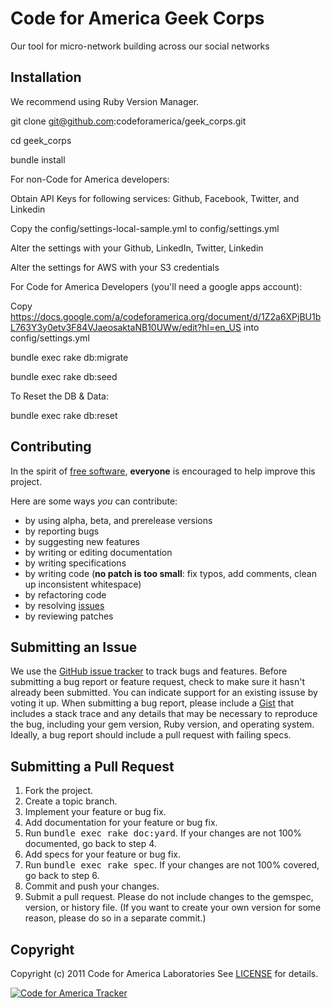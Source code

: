 Code for America Geek Corps
=======

Our tool for micro-network building across our social networks

Installation
------------

We recommend using Ruby Version Manager.

git clone git@github.com:codeforamerica/geek_corps.git

cd geek_corps

bundle install

For non-Code for America developers:

  Obtain API Keys for following services: Github, Facebook, Twitter, and Linkedin

  Copy the config/settings-local-sample.yml to config/settings.yml

  Alter the settings with your Github, LinkedIn, Twitter, Linkedin

  Alter the settings for AWS with your S3 credentials

For Code for America Developers (you'll need a google apps account):

  Copy https://docs.google.com/a/codeforamerica.org/document/d/1Z2a6XPjBU1bL763Y3y0etv3F84VJaeosaktaNB10UWw/edit?hl=en_US into config/settings.yml

bundle exec rake db:migrate

bundle exec rake db:seed

To Reset the DB & Data:

bundle exec rake db:reset


Contributing
------------
In the spirit of [free software](http://www.fsf.org/licensing/essays/free-sw.html), **everyone** is encouraged to help improve this project.

Here are some ways *you* can contribute:

* by using alpha, beta, and prerelease versions
* by reporting bugs
* by suggesting new features
* by writing or editing documentation
* by writing specifications
* by writing code (**no patch is too small**: fix typos, add comments, clean up inconsistent whitespace)
* by refactoring code
* by resolving [issues](http://github.com/codeforamerica/geek_corps/issues)
* by reviewing patches

Submitting an Issue
-------------------
We use the [GitHub issue tracker](http://github.com/codeforamerica/geek_corps/issues) to track bugs and
features. Before submitting a bug report or feature request, check to make sure it hasn't already
been submitted. You can indicate support for an existing issuse by voting it up. When submitting a
bug report, please include a [Gist](http://gist.github.com/) that includes a stack trace and any
details that may be necessary to reproduce the bug, including your gem version, Ruby version, and
operating system. Ideally, a bug report should include a pull request with failing specs.

Submitting a Pull Request
-------------------------
1. Fork the project.
2. Create a topic branch.
3. Implement your feature or bug fix.
4. Add documentation for your feature or bug fix.
5. Run <tt>bundle exec rake doc:yard</tt>. If your changes are not 100% documented, go back to step 4.
6. Add specs for your feature or bug fix.
7. Run <tt>bundle exec rake spec</tt>. If your changes are not 100% covered, go back to step 6.
8. Commit and push your changes.
9. Submit a pull request. Please do not include changes to the gemspec, version, or history file. (If you want to create your own version for some reason, please do so in a separate commit.)

Copyright
---------
Copyright (c) 2011 Code for America Laboratories
See [LICENSE](https://github.com/codeforamerica/geek_corps/blob/master/LICENSE.mkd) for details.


[![Code for America Tracker](http://stats.codeforamerica.org/codeforamerica/geek_corps.png)](http://stats.codeforamerica.org/projects/geek_corps)